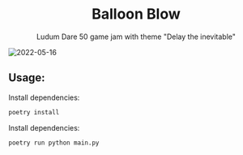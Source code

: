 <h1 align="center">Balloon Blow</h1>
<p align="center">
    Ludum Dare 50 game jam with theme "Delay the inevitable"
</p>

![2022-05-16](https://user-images.githubusercontent.com/34426662/168537735-e2cf20d8-4a43-4699-aaf6-8d2108b82e45.png)

## Usage:
Install dependencies:
```bash
poetry install
```

Install dependencies:
```bash
poetry run python main.py
```
